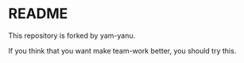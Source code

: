 #  README

This repository is forked by yam-yanu.

If you think that you want make team-work better, you should try this.
